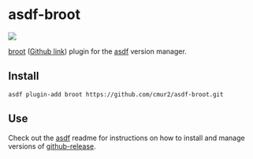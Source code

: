 # asdf-broot

![](https://github.com/cmur2/asdf-broot/workflows/ci/badge.svg)

[broot](https://dystroy.org/broot) ([Github link](https://github.com/Canop/broot)) plugin for the [asdf](https://github.com/asdf-vm/asdf) version manager.

## Install

```
asdf plugin-add broot https://github.com/cmur2/asdf-broot.git
```

## Use

Check out the [asdf](https://github.com/asdf-vm/asdf) readme for instructions on how to install and manage versions of [github-release](https://github.com/Canop/broot).
